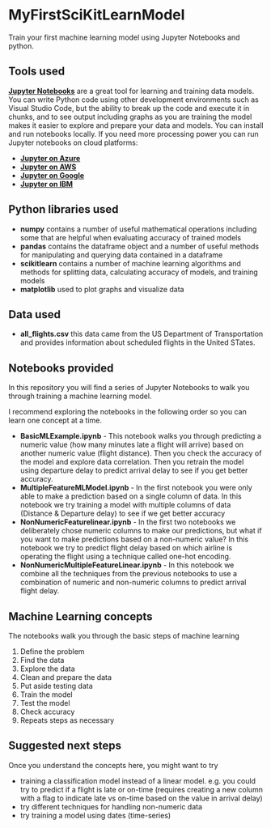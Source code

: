 # MyFirstSciKitLearnModel
Train your first machine learning model using Jupyter Notebooks and python.

## Tools used

**[Jupyter Notebooks](https://jupyter.org/)** are a great tool for learning and training data models. You can write Python code using other development environments such as Visual Studio Code, but the ability to break up the code and execute it in chunks, and to see output including graphs as you are training the model makes it easier to explore and prepare your data and models. You can install and run notebooks locally. If you need more processing power you can run Jupyter notebooks on cloud platforms:
- **[Jupyter on Azure](https://notebooks.azure.com/)** 
- **[Jupyter on AWS](https://s3-ap-southeast-2.amazonaws.com/scico-labs/docs/lab-jupyter-aws.pdf)**
- **[Jupyter on Google](https://cloud.google.com/ai-platform-notebooks/)**
- **[Jupyter on IBM](https://dataplatform.cloud.ibm.com/docs/content/wsj/analyze-data/creating-notebooks.html)**

## Python libraries used
- **numpy**  contains a number of useful mathematical operations including some that are helpful when evaluating accuracy of trained models
- **pandas** contains the dataframe object and a number of useful methods for manipulating and querying data contained in a dataframe
- **scikitlearn** contains a number of machine learning algorithms and methods for splitting data, calculating accuracy of models, and training models
- **matplotlib** used to plot graphs and visualize data

## Data used
- **all_flights.csv** this data came from the US Department of Transportation and provides information about scheduled flights in the United STates. 

## Notebooks provided
In this repository you will find a series of Jupyter Notebooks to walk you through training a machine learning model.

I recommend exploring the notebooks in the following order so you can learn one concept at a time.

- **BasicMLExample.ipynb**  - This notebook walks you through predicting a numeric value (how many minutes late a flight will arrive) based on another numeric value (flight distance). Then you check the accuracy of the model and explore data correlation. Then you retrain the model using departure delay to predict arrival delay to see if you get better accuracy.
- **MultipleFeatureMLModel.ipynb** - In the first notebook you were only able to make a prediction based on a single column of data. In this notebook we try training a model with multiple columns of data (Distance & Departure delay) to see if we get better accuracy
- **NonNumericFeaturelinear.ipynb** - In the first two notebooks we deliberately chose numeric columns to make our predictions, but what if you want to make predictions based on a non-numeric value? In this notebook we try to predict flight delay based on which airline is operating the flight using a technique called one-hot encoding.
- **NonNumericMultipleFeatureLinear.ipynb** - In this notebook we combine all the techniques from the previous notebooks to use a combination of numeric and non-numeric columns to predict arrival flight delay.

## Machine Learning concepts
The notebooks walk you through the basic steps of machine learning
1. Define the problem
2. Find the data
3. Explore the data
4. Clean and prepare the data
5. Put aside testing data
6. Train the model
7. Test the model
8. Check accuracy
9. Repeats steps as necessary

## Suggested next steps
Once you understand the concepts here, you might want to try
- training a classification model instead of a linear model. e.g. you could try to predict if a flight is late or on-time (requires creating a new column with a flag to indicate late vs on-time based on the value in arrival delay)
- try different techniques for handling non-numeric data  
- try training a model using dates (time-series)

